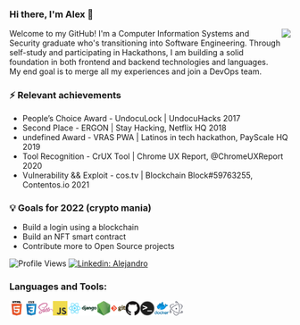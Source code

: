 ### Hi there, I'm Alex 👋
<img src="https://www.wavook.com/innovaeditor/assets/wavook/newlogobird.png" align="right" height="100" />
Welcome to my GitHub! I'm a Computer Information Systems and Security graduate who's transitioning into Software Engineering. Through self-study and participating in Hackathons, I am building a solid foundation in both frontend and backend technologies and languages. My end goal is to merge all my experiences and join a DevOps team. 

### ⚡ Relevant achievements
- People’s Choice Award - UndocuLock | UndocuHacks 2017 
- Second Place - ERGON | Stay Hacking, Netflix HQ 2018 
- undefined Award - VRAS PWA | Latinos in tech hackathon, PayScale HQ 2019
- Tool Recognition - CrUX Tool | Chrome UX Report, @ChromeUXReport 2020
- Vulnerability && Exploit - cos.tv | Blockchain Block#59763255, Contentos.io 2021

### 💡 Goals for 2022 (crypto mania)
- Build a login using a blockchain
- Build an NFT smart contract
- Contribute more to Open Source projects

![Profile Views](https://komarev.com/ghpvc/?username=zer0kool&color=blue)
[![Linkedin: Alejandro](https://img.shields.io/badge/-Alejandro-blue?style=flat-square&logo=Linkedin&logoColor=white&link=https://www.linkedin.com/in/zer0dev/)](https://www.linkedin.com/in/zer0dev/)
<br>
### Languages and Tools:

<img align="left" alt="HTML5" width="26px" src="https://raw.githubusercontent.com/github/explore/80688e429a7d4ef2fca1e82350fe8e3517d3494d/topics/html/html.png" />
<img align="left" alt="CSS3" width="26px" src="https://raw.githubusercontent.com/github/explore/80688e429a7d4ef2fca1e82350fe8e3517d3494d/topics/css/css.png" />
<img align="left" alt="Sass" width="26px" src="https://raw.githubusercontent.com/github/explore/80688e429a7d4ef2fca1e82350fe8e3517d3494d/topics/sass/sass.png" />
<img align="left" alt="JavaScript" width="26px" src="https://raw.githubusercontent.com/github/explore/80688e429a7d4ef2fca1e82350fe8e3517d3494d/topics/javascript/javascript.png" />
<img align="left" alt="React" width="26px" src="https://raw.githubusercontent.com/github/explore/80688e429a7d4ef2fca1e82350fe8e3517d3494d/topics/react/react.png" />
<img align="left" alt="Django" width="26px" src="https://raw.githubusercontent.com/github/explore/80688e429a7d4ef2fca1e82350fe8e3517d3494d/topics/django/django.png" />
<img align="left" alt="Node.js" width="26px" src="https://raw.githubusercontent.com/github/explore/80688e429a7d4ef2fca1e82350fe8e3517d3494d/topics/nodejs/nodejs.png" />
<img align="left" alt="Git" width="26px" src="https://raw.githubusercontent.com/github/explore/80688e429a7d4ef2fca1e82350fe8e3517d3494d/topics/git/git.png" />
<img align="left" alt="GitHub" width="26px" src="https://raw.githubusercontent.com/github/explore/78df643247d429f6cc873026c0622819ad797942/topics/github/github.png" />
<img align="left" alt="Terminal" width="26px" src="https://raw.githubusercontent.com/github/explore/80688e429a7d4ef2fca1e82350fe8e3517d3494d/topics/terminal/terminal.png" />
<img align="left" alt="Docker" width="26px" src="https://raw.githubusercontent.com/github/explore/80688e429a7d4ef2fca1e82350fe8e3517d3494d/topics/docker/docker.png" />
<img align="left" alt="Electron" width="26px" src="https://raw.githubusercontent.com/github/explore/80688e429a7d4ef2fca1e82350fe8e3517d3494d/topics/electron/electron.png" />

